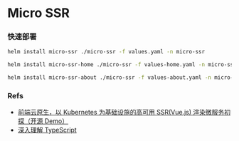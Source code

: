 # Micro SSR

### 快速部署

```sh
helm install micro-ssr ./micro-ssr -f values.yaml -n micro-ssr

helm install micro-ssr-home ./micro-ssr -f values-home.yaml -n micro-ssr

helm install micro-ssr-about ./micro-ssr -f values-about.yaml -n micro-ssr
```

### Refs

* [前端云原生，以 Kubernetes 为基础设施的高可用 SSR(Vue.js) 渲染微服务初探（开源 Demo）](https://mp.weixin.qq.com/s/N5cZYdqZlnR2EHH33hSwCg)
* [深入理解 TypeScript](https://jkchao.github.io/typescript-book-chinese/project/namespaces.html)